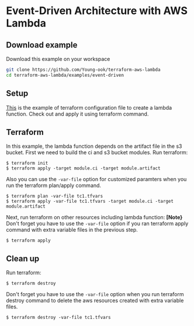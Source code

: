 # Event-Driven Architecture with AWS Lambda

## Download example
Download this example on your workspace
```sh
git clone https://github.com/Young-ook/terraform-aws-lambda
cd terraform-aws-lambda/examples/event-driven
```

## Setup
[This](https://github.com/Young-ook/terraform-aws-lambda/blob/main/examples/event-driven/main.tf) is the example of terraform configuration file to create a lambda function. Check out and apply it using terraform command.

## Terraform
In this example, the lambda function depends on the artifact file in the s3 bucket. First we need to build the ci and s3 bucket modules. Run terraform:
```
$ terraform init
$ terraform apply -target module.ci -target module.artifact
```
Also you can use the `-var-file` option for customized paramters when you run the terraform plan/apply command.
```
$ terraform plan -var-file tc1.tfvars
$ terraform apply -var-file tc1.tfvars -target module.ci -target module.artifact
```

Next, run terraform on other resources including lambda function:
**[Note}** Don't forget you have to use the `-var-file` option if you ran terraform apply command with extra variable files in the previous step.
```
$ terraform apply
```

## Clean up
Run terraform:
```
$ terraform destroy
```
Don't forget you have to use the `-var-file` option when you run terraform destroy command to delete the aws resources created with extra variable files.
```
$ terraform destroy -var-file tc1.tfvars
```
